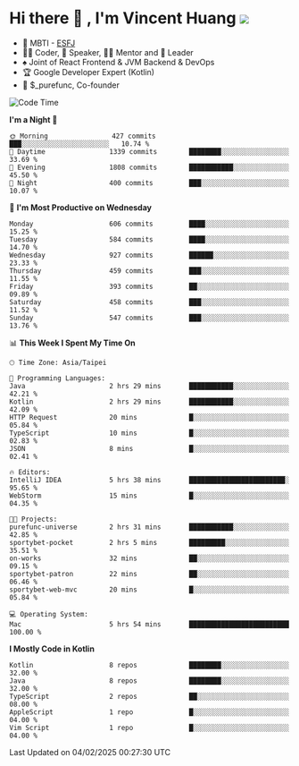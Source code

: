 # Hi there 👋 , I'm Vincent Huang ![](https://komarev.com/ghpvc/?username=Jian-Min-Huang)
- 👀 MBTI - [ESFJ](https://www.16personalities.com/esfj-personality)
- 👨‍💻 Coder, 🎤 Speaker, 👨‍🏫 Mentor and 🚀 Leader
- ♠️ Joint of React Frontend & JVM Backend & DevOps
- 🏆 Google Developer Expert (Kotlin)
- 💼 $_purefunc, Co-founder

<!--START_SECTION:waka-->
![Code Time](http://img.shields.io/badge/Code%20Time-4%2C889%20hrs%2029%20mins-blue)

**I'm a Night 🦉** 

```text
🌞 Morning                427 commits         ███░░░░░░░░░░░░░░░░░░░░░░   10.74 % 
🌆 Daytime                1339 commits        ████████░░░░░░░░░░░░░░░░░   33.69 % 
🌃 Evening                1808 commits        ███████████░░░░░░░░░░░░░░   45.50 % 
🌙 Night                  400 commits         ███░░░░░░░░░░░░░░░░░░░░░░   10.07 % 
```
📅 **I'm Most Productive on Wednesday** 

```text
Monday                   606 commits         ████░░░░░░░░░░░░░░░░░░░░░   15.25 % 
Tuesday                  584 commits         ████░░░░░░░░░░░░░░░░░░░░░   14.70 % 
Wednesday                927 commits         ██████░░░░░░░░░░░░░░░░░░░   23.33 % 
Thursday                 459 commits         ███░░░░░░░░░░░░░░░░░░░░░░   11.55 % 
Friday                   393 commits         ██░░░░░░░░░░░░░░░░░░░░░░░   09.89 % 
Saturday                 458 commits         ███░░░░░░░░░░░░░░░░░░░░░░   11.52 % 
Sunday                   547 commits         ███░░░░░░░░░░░░░░░░░░░░░░   13.76 % 
```


📊 **This Week I Spent My Time On** 

```text
🕑︎ Time Zone: Asia/Taipei

💬 Programming Languages: 
Java                     2 hrs 29 mins       ███████████░░░░░░░░░░░░░░   42.21 % 
Kotlin                   2 hrs 29 mins       ███████████░░░░░░░░░░░░░░   42.09 % 
HTTP Request             20 mins             █░░░░░░░░░░░░░░░░░░░░░░░░   05.84 % 
TypeScript               10 mins             █░░░░░░░░░░░░░░░░░░░░░░░░   02.83 % 
JSON                     8 mins              █░░░░░░░░░░░░░░░░░░░░░░░░   02.41 % 

🔥 Editors: 
IntelliJ IDEA            5 hrs 38 mins       ████████████████████████░   95.65 % 
WebStorm                 15 mins             █░░░░░░░░░░░░░░░░░░░░░░░░   04.35 % 

🐱‍💻 Projects: 
purefunc-universe        2 hrs 31 mins       ███████████░░░░░░░░░░░░░░   42.85 % 
sportybet-pocket         2 hrs 5 mins        █████████░░░░░░░░░░░░░░░░   35.51 % 
on-works                 32 mins             ██░░░░░░░░░░░░░░░░░░░░░░░   09.15 % 
sportybet-patron         22 mins             ██░░░░░░░░░░░░░░░░░░░░░░░   06.46 % 
sportybet-web-mvc        20 mins             █░░░░░░░░░░░░░░░░░░░░░░░░   05.84 % 

💻 Operating System: 
Mac                      5 hrs 54 mins       █████████████████████████   100.00 % 
```

**I Mostly Code in Kotlin** 

```text
Kotlin                   8 repos             ████████░░░░░░░░░░░░░░░░░   32.00 % 
Java                     8 repos             ████████░░░░░░░░░░░░░░░░░   32.00 % 
TypeScript               2 repos             ██░░░░░░░░░░░░░░░░░░░░░░░   08.00 % 
AppleScript              1 repo              █░░░░░░░░░░░░░░░░░░░░░░░░   04.00 % 
Vim Script               1 repo              █░░░░░░░░░░░░░░░░░░░░░░░░   04.00 % 
```




 Last Updated on 04/02/2025 00:27:30 UTC
<!--END_SECTION:waka-->
